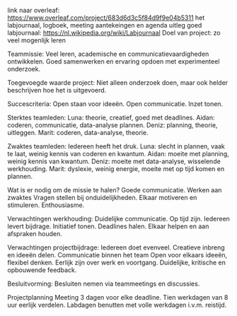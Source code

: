 link naar overleaf: https://www.overleaf.com/project/683d6d3c5f84d9f9e04b5311 het labjournaal, logboek, meeting aantekeingen en agenda
uitleg goed labjournaal: https://nl.wikipedia.org/wiki/Labjournaal
Doel van project: zo veel mogenlijk leren

Teammissie:
Veel leren, academische en communicatievaardigheden ontwikkelen.
Goed samenwerken en ervaring opdoen met experimenteel onderzoek.

Toegevoegde waarde project:
Niet alleen onderzoek doen, maar ook helder beschrijven hoe het is uitgevoerd.

Succescriteria:
Open staan voor ideeën.
Open communicatie.
Inzet tonen.

Sterktes teamleden:
Luna: theorie, creatief, goed met deadlines.
Aidan: coderen, communicatie, data-analyse plannen.
Deniz: planning, theorie, uitleggen.
Marit: coderen, data-analyse, theorie.

Zwaktes teamleden:
Iedereen heeft het druk.
Luna: slecht in plannen, vaak te laat, weinig kennis van coderen en kwantum.
Aidan: moeite met planning, weinig kennis van kwantum.
Deniz: moeite met data-analyse, wisselende werkhouding.
Marit: dyslexie, weinig energie, moeite met op tijd komen en plannen.

Wat is er nodig om de missie te halen?
Goede communicatie.
Werken aan zwaktes
Vragen stellen bij onduidelijkheden.
Elkaar motiveren en stimuleren.
Enthousiasme.

Verwachtingen werkhouding:
Duidelijke communicatie.
Op tijd zijn.
Iedereen levert bijdrage.
Initiatief tonen.
Deadlines halen.
Elkaar helpen en aan afspraken houden.

Verwachtingen projectbijdrage:
Iedereen doet evenveel.
Creatieve inbreng en ideeën delen.
Communicatie binnen het team
Open voor elkaars ideeën, flexibel denken.
Eerlijk zijn over werk en voortgang.
Duidelijke, kritische en opbouwende feedback.

Besluitvorming:
Besluiten nemen via teammeetings en discussies.

Projectplanning
Meeting 3 dagen voor elke deadline.
Tien werkdagen van 8 uur eerlijk verdelen.
Labdagen benutten met volle werkdagen i.v.m. reistijd.

